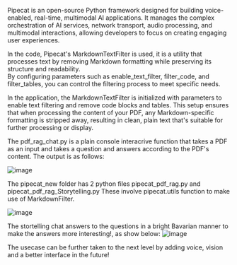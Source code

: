 Pipecat is an open-source Python framework designed for building voice-enabled, real-time, multimodal AI applications. 
It manages the complex orchestration of AI services, network transport, audio processing, and multimodal interactions, allowing developers to focus on creating engaging user experiences. 


In the code, Pipecat's MarkdownTextFilter is used, it is a utility that processes text by removing Markdown formatting while preserving its structure and readability.  
By configuring parameters such as enable_text_filter, filter_code, and filter_tables, you can control the filtering process to meet specific needs. 


In the application, the MarkdownTextFilter is initialized with parameters to enable text filtering and remove code blocks and tables. 
This setup ensures that when processing the content of your PDF, any Markdown-specific formatting is stripped away, resulting in clean, plain text that's suitable for further processing or display.

The pdf_rag_chat.py is a plain console interacrive function that takes a PDF as an input and takes a question and answers according to the PDF's content.
The output is as follows:

![image](https://github.com/user-attachments/assets/38152516-7eb7-4c07-9e45-9299c598ae2e)





The pipecat_new folder has 2 python files pipecat_pdf_rag.py and pipecat_pdf_rag_Storytelling.py
These involve pipecat.utils function to make use of MarkdownFilter. 

![image](https://github.com/user-attachments/assets/f4521da3-4947-486f-964e-f20bd95a4bac)





The stortelling chat answers to the questions in a bright Bavarian manner to make the answers more interesting!, as show below:
![image](https://github.com/user-attachments/assets/a2fc5a8c-4a66-4623-a907-d51ed021c5b5)




The usecase can be further taken to the next level by adding voice, vision and a better interface in the future!



